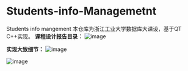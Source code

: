 # Students-info-Managemetnt
Students info mangement
本仓库为浙江工业大学数据库大课设，基于QT C++实现。
**课程设计报告目录：**
![image](https://github.com/plnhway/Students-info-Managemetnt/assets/49826778/a729a738-2e2b-43b8-ada2-f824e7bb9c43)



**实现大致细节：**
![image](https://github.com/plnhway/Students-info-Managemetnt/assets/49826778/5f805ec9-1563-496d-a8b1-e53dbee45d41)

![image](https://github.com/plnhway/Students-info-Managemetnt/assets/49826778/e90fb408-af12-468c-9445-8e859ccf16dd)
